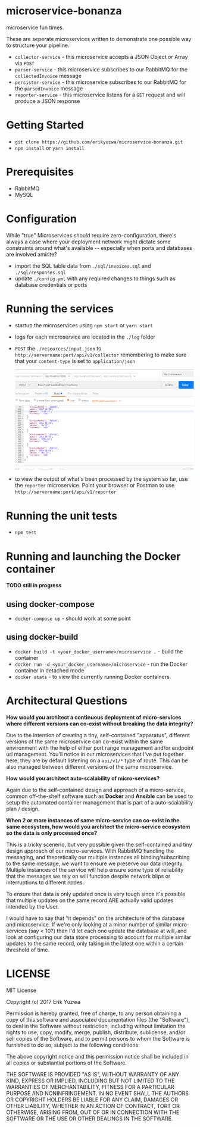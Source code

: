 # microservice-bonanza
microservice fun times.

These are seperate microservices written to demonstrate one possible way to structure your pipeline. 

* `collector-service` - this microservice accepts a JSON Object or Array via `POST`
* `parser-service` - this microservice subscribes to our RabbitMQ for the `collectedInvoice` message
* `persister-service` - this microservice subscribes to our RabbitMQ for the `parsedInvoice` message
* `reporter-service` - this microservice listens for a `GET` request and will produce a JSON response

# Getting Started

* `git clone https://github.com/erikyuzwa/microservice-bonanza.git`
* `npm install` or `yarn install`

# Prerequisites

* RabbitMQ
* MySQL

# Configuration

While "true" Microservices should require zero-configuration, there's always a case where your deployment network
might dictate some constraints around what's available -- especially when ports and databases are involved amirite?

* import the SQL table data from `./sql/invoices.sql` and `./sql/responses.sql`
* update `./config.yml` with any required changes to things such as database credentials or ports

# Running the services

* startup the microservices using `npm start` or `yarn start`
* logs for each microservice are located in the `./log` folder
* `POST` the `./resources/input.json` to `http://servername:port/api/v1/collector` remembering to make sure that
  your `content-type` is set to `application/json`
  
  ![set your content-type](https://github.com/erikyuzwa/microservice-bonanza/blob/master/screenshot.png)

* to view the output of what's been processed by the system so far, use the `reporter` microservice. Point
your browser or Postman to use `http://servername:port/api/v1/reporter`

# Running the unit tests

* `npm test`

# Running and launching the Docker container

**TODO still in progress**

## using docker-compose
* `docker-compose up` - should work at some point

## using docker-build
* `docker build -t <your_docker_username>/microservice .` - build the container
* `docker run -d <your_docker_username>/microservice` - run the Docker container in detached mode
* `docker stats` - to view the currently running Docker containers

# Architectural Questions

**How would you architect a continuous deployment of micro-services where different versions can co-exist without
breaking the data integrity?**

Due to the intention of creating a tiny, self-contained "apparatus", different versions of the same microservice
can co-exist within the same environment with the help of either port range management and/or endpoint url
management. You'll notice in our microservices that I've put together here, they are by default listening on
a `api/v1/*` type of route. This can be also managed between different versions of the same microservice.

**How would you architect auto-scalability of micro-services?**

Again due to the self-contained design and approach of a micro-service, common off-the-shelf software such as
**Docker** and **Ansible** can be used to setup the automated container management that is part of a auto-scalability
plan / design. 

**When 2 or more instances of same micro-service can co-exist in the same ecosystem, how would you architect the 
micro-service ecosystem so the data is only processed once?**

This is a tricky scenerio, but very possible given the self-contained and tiny design approach of our micro-services.
With RabbitMQ handling the messaging, and theoretically our multiple instances all binding/subscribing to the same
message, we want to ensure we preserve our data integrity. Multiple instances of the service will help ensure some
type of reliability that the messages we rely on will function despite network blips or interruptions to different
nodes.

To ensure that data is only updated once is very tough since it's possible that multiple updates on the same record
ARE actually valid updates intended by the User.

I would have to say that "it depends" on the architecture of the database and microservice. If we're only looking
at a minor number of similar micro-services (say < 10?) then I'd let each one update the database at will, and
look at configuring our data store processing to account for multiple similar updates to the same record, only 
taking in the latest one within a certain threshold of time.


# LICENSE

MIT License

Copyright (c) 2017 Erik Yuzwa

Permission is hereby granted, free of charge, to any person obtaining a copy
of this software and associated documentation files (the "Software"), to deal
in the Software without restriction, including without limitation the rights
to use, copy, modify, merge, publish, distribute, sublicense, and/or sell
copies of the Software, and to permit persons to whom the Software is
furnished to do so, subject to the following conditions:

The above copyright notice and this permission notice shall be included in all
copies or substantial portions of the Software.

THE SOFTWARE IS PROVIDED "AS IS", WITHOUT WARRANTY OF ANY KIND, EXPRESS OR
IMPLIED, INCLUDING BUT NOT LIMITED TO THE WARRANTIES OF MERCHANTABILITY,
FITNESS FOR A PARTICULAR PURPOSE AND NONINFRINGEMENT. IN NO EVENT SHALL THE
AUTHORS OR COPYRIGHT HOLDERS BE LIABLE FOR ANY CLAIM, DAMAGES OR OTHER
LIABILITY, WHETHER IN AN ACTION OF CONTRACT, TORT OR OTHERWISE, ARISING FROM,
OUT OF OR IN CONNECTION WITH THE SOFTWARE OR THE USE OR OTHER DEALINGS IN THE
SOFTWARE.
